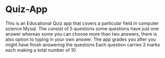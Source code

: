 # Quiz-App
This is an Educational Quiz app that covers a particular field in computer science Mysql.
The consist of 5 questions 
some questions have just one answer whereas some you can choose more than two answers, there is also option to typing in your own answer.
The app grades you after you might have finish answering the questions
Each question carries 2 marks each making a total number of 10
